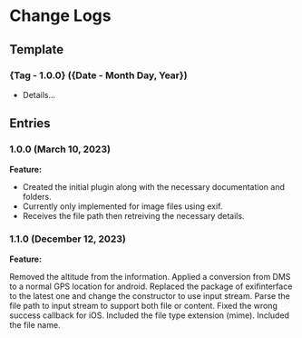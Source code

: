 #  Change Logs

## Template

### {Tag - 1.0.0} ({Date - Month Day, Year})

* Details...

## Entries

### 1.0.0 (March 10, 2023)

**Feature:**

* Created the initial plugin along with the necessary documentation and folders.
* Currently only implemented for image files using exif.
* Receives the file path then retreiving the necessary details.

### 1.1.0 (December 12, 2023)

**Feature:**

Removed the altitude from the information.
Applied a conversion from DMS to a normal GPS location for android.
Replaced the package of exifinterface to the latest one and change the constructor to use input stream.
Parse the file path to input stream to support both file or content.
Fixed the wrong success callback for iOS.
Included the file type extension (mime).
Included the file name.